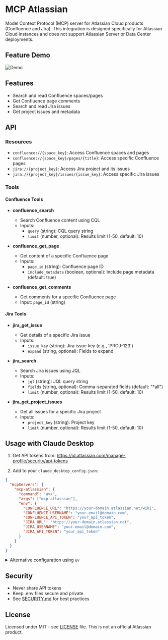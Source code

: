 # MCP Atlassian

Model Context Protocol (MCP) server for Atlassian Cloud products (Confluence and Jira). This integration is designed specifically for Atlassian Cloud instances and does not support Atlassian Server or Data Center deployments.

## Feature Demo
![Demo](https://github.com/user-attachments/assets/995d96a8-4cf3-4a03-abe1-a9f6aea27ac0)

## Features

- Search and read Confluence spaces/pages
- Get Confluence page comments
- Search and read Jira issues
- Get project issues and metadata

## API

### Resources

- `confluence://{space_key}`: Access Confluence spaces and pages
- `confluence://{space_key}/pages/{title}`: Access specific Confluence pages
- `jira://{project_key}`: Access Jira project and its issues
- `jira://{project_key}/issues/{issue_key}`: Access specific Jira issues

### Tools

#### Confluence Tools

- **confluence_search**
  - Search Confluence content using CQL
  - Inputs:
    - `query` (string): CQL query string
    - `limit` (number, optional): Results limit (1-50, default: 10)

- **confluence_get_page**
  - Get content of a specific Confluence page
  - Inputs:
    - `page_id` (string): Confluence page ID
    - `include_metadata` (boolean, optional): Include page metadata (default: true)

- **confluence_get_comments**
  - Get comments for a specific Confluence page
  - Input: `page_id` (string)

#### Jira Tools

- **jira_get_issue**
  - Get details of a specific Jira issue
  - Inputs:
    - `issue_key` (string): Jira issue key (e.g., 'PROJ-123')
    - `expand` (string, optional): Fields to expand

- **jira_search**
  - Search Jira issues using JQL
  - Inputs:
    - `jql` (string): JQL query string
    - `fields` (string, optional): Comma-separated fields (default: "*all")
    - `limit` (number, optional): Results limit (1-50, default: 10)

- **jira_get_project_issues**
  - Get all issues for a specific Jira project
  - Inputs:
    - `project_key` (string): Project key
    - `limit` (number, optional): Results limit (1-50, default: 10)

## Usage with Claude Desktop

1. Get API tokens from: https://id.atlassian.com/manage-profile/security/api-tokens

2. Add to your `claude_desktop_config.json`:

```json
{
  "mcpServers": {
    "mcp-atlassian": {
      "command": "uvx",
      "args": ["mcp-atlassian"],
      "env": {
        "CONFLUENCE_URL": "https://your-domain.atlassian.net/wiki",
        "CONFLUENCE_USERNAME": "your.email@domain.com",
        "CONFLUENCE_API_TOKEN": "your_api_token",
        "JIRA_URL": "https://your-domain.atlassian.net",
        "JIRA_USERNAME": "your.email@domain.com",
        "JIRA_API_TOKEN": "your_api_token"
      }
    }
  }
}
```

<details>
<summary>Alternative configuration using <code>uv</code></summary>

```json
{
  "mcpServers": {
    "mcp-atlassian": {
      "command": "uv",
      "args": [
        "--directory",
        "/path/to/mcp-atlassian",
        "run",
        "mcp-atlassian"
      ],
      "env": {
        "CONFLUENCE_URL": "https://your-domain.atlassian.net/wiki",
        "CONFLUENCE_USERNAME": "your.email@domain.com",
        "CONFLUENCE_API_TOKEN": "your_api_token",
        "JIRA_URL": "https://your-domain.atlassian.net",
        "JIRA_USERNAME": "your.email@domain.com",
        "JIRA_API_TOKEN": "your_api_token"
      }
    }
  }
}
```
Replace `/path/to/mcp-atlassian` with the actual path where you've cloned the repository.
</details>


## Security

- Never share API tokens
- Keep .env files secure and private
- See [SECURITY.md](SECURITY.md) for best practices

## License

Licensed under MIT - see [LICENSE](LICENSE) file. This is not an official Atlassian product.
